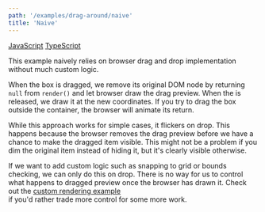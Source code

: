 ```yaml
---
path: '/examples/drag-around/naive'
title: 'Naive'
---
```


[JavaScript](https://github.com/react-dnd/react-dnd/tree/gh-pages/examples_js/02%20Drag%20Around/Naive)
[TypeScript](https://github.com/react-dnd/react-dnd/tree/master/packages/examples/src/02%20Drag%20Around/Naive)

This example naively relies on browser drag and drop implementation
without much custom logic.

When the box is dragged, we remove its original DOM node by returning
`null` from `render()` and let browser draw the
drag preview. When the is released, we draw it at the new coordinates.
If you try to drag the box outside the container, the browser will
animate its return.

While this approach works for simple cases, it flickers on drop. This
happens because the browser removes the drag preview before we have a
chance to make the dragged item visible. This might not be a problem
if you dim the original item instead of hiding it, but it's
clearly visible otherwise.

If we want to add custom logic such as snapping to grid or bounds
checking, we can only do this on drop. There is no way for us to
control what happens to dragged preview once the browser has drawn it.
Check out the [custom rendering example](/examples/drag-around/custom-drag-layer)  
if you'd rather trade more control for some more work.

<drag-around-naive></drag-around-naive>
